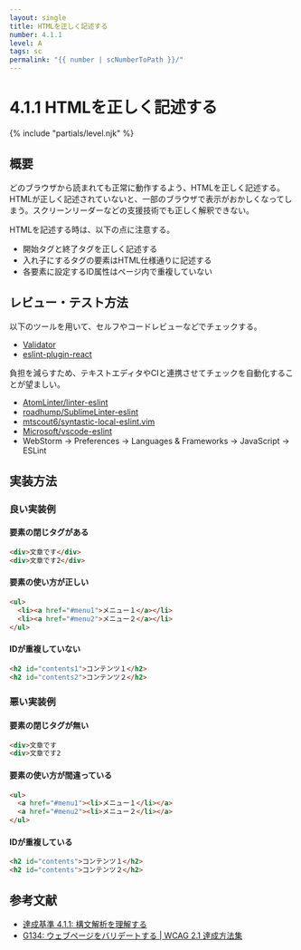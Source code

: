 ```yaml
---
layout: single
title: HTMLを正しく記述する
number: 4.1.1
level: A
tags: sc
permalink: "{{ number | scNumberToPath }}/"
---
```


# 4.1.1 HTMLを正しく記述する

{% include "partials/level.njk" %}

## 概要

どのブラウザから読まれても正常に動作するよう、HTMLを正しく記述する。HTMLが正しく記述されていないと、一部のブラウザで表示がおかしくなってしまう。スクリーンリーダーなどの支援技術でも正しく解釈できない。

HTMLを記述する時は、以下の点に注意する。

- 開始タグと終了タグを正しく記述する
- 入れ子にするタグの要素はHTML仕様通りに記述する
- 各要素に設定するID属性はページ内で重複していない

## レビュー・テスト方法

以下のツールを用いて、セルフやコードレビューなどでチェックする。

- [Validator](https://validator.w3.org/)
- [eslint-plugin-react](https://github.com/yannickcr/eslint-plugin-react)

負担を減らすため、テキストエディタやCIと連携させてチェックを自動化することが望ましい。

- [AtomLinter/linter-eslint](https://github.com/AtomLinter/linter-eslint)
- [roadhump/SublimeLinter-eslint](https://github.com/roadhump/SublimeLinter-eslint)
- [mtscout6/syntastic-local-eslint.vim](https://github.com/mtscout6/syntastic-local-eslint.vim)
- [Microsoft/vscode-eslint](https://github.com/Microsoft/vscode-eslint)
- WebStorm → Preferences → Languages & Frameworks → JavaScript → ESLint

## 実装方法

### 良い実装例

#### 要素の閉じタグがある

```html
<div>文章です</div>
<div>文章です2</div>
```

#### 要素の使い方が正しい

```html
<ul>
  <li><a href="#menu1">メニュー１</a></li>
  <li><a href="#menu2">メニュー２</a></li>
</ul>
```

#### IDが重複していない

```html
<h2 id="contents1">コンテンツ１</h2>
<h2 id="contents2">コンテンツ２</h2>
```

### 悪い実装例

#### 要素の閉じタグが無い

```html
<div>文章です
<div>文章です2
```

#### 要素の使い方が間違っている

```html
<ul>
  <a href="#menu1"><li>メニュー１</li></a>
  <a href="#menu2"><li>メニュー２</li></a>
</ul>
```

#### IDが重複している

```html
<h2 id="contents">コンテンツ１</h2>
<h2 id="contents">コンテンツ２</h2>
```

## 参考文献

- [達成基準 4.1.1: 構文解析を理解する](https://waic.jp/docs/WCAG21/Understanding/parsing.html)
- [G134: ウェブページをバリデートする | WCAG 2.1 達成方法集](https://waic.jp/docs/WCAG21/Techniques/general/G134)

